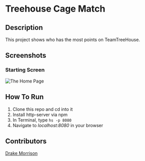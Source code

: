 
# Treehouse Cage Match
## Description
This project shows who has the most points on TeamTreeHouse.

## Screenshots
### Starting Screen
![The Home Page]()

## How To Run
1. Clone this repo and cd into it
1. Install http-server via npm
1. In Terminal, type ``` hs -p 8080 ```
1. Navigate to *localhost:8080* in your browser

## Contributors
[Drake Morrison](https://github.com/Junochop)